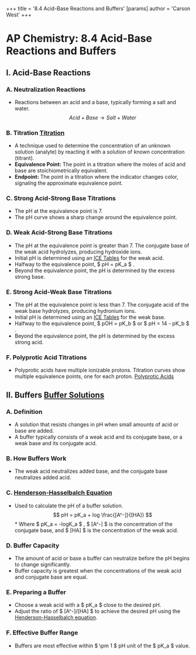 +++
 title = '8.4 Acid-Base Reactions and Buffers'
[params]
	author = 'Carson West'
+++
# AP Chemistry: 8.4 Acid-Base Reactions and Buffers

## I. Acid-Base Reactions

### A. Neutralization Reactions
*   Reactions between an acid and a base, typically forming a salt and water.
 $$ Acid + Base \rightarrow Salt + Water $$  
### B. Titration [Titration](./../titration/)
*   A technique used to determine the concentration of an unknown solution (analyte) by reacting it with a solution of known concentration (titrant).
*   **Equivalence Point:** The point in a titration where the moles of acid and base are stoichiometrically equivalent.
*   **Endpoint:** The point in a titration where the indicator changes color, signaling the approximate equivalence point.

### C. Strong Acid-Strong Base Titrations
*   The pH at the equivalence point is 7.
*   The pH curve shows a sharp change around the equivalence point.

### D. Weak Acid-Strong Base Titrations
*   The pH at the equivalence point is greater than 7. The conjugate base of the weak acid hydrolyzes, producing hydroxide ions.
*   Initial pH is determined using an [ICE Tables](./../ice-tables/) for the weak acid.
*   Halfway to the equivalence point,  $ pH = pK_a $  .
*   Beyond the equivalence point, the pH is determined by the excess strong base.

### E. Strong Acid-Weak Base Titrations
*   The pH at the equivalence point is less than 7. The conjugate acid of the weak base hydrolyzes, producing hydronium ions.
*   Initial pH is determined using an [ICE Tables](./../ice-tables/) for the weak base.
*   Halfway to the equivalence point,  $ pOH = pK_b $  or  $ pH = 14 - pK_b $ .
*   Beyond the equivalence point, the pH is determined by the excess strong acid.

### F. Polyprotic Acid Titrations
*   Polyprotic acids have multiple ionizable protons. Titration curves show multiple equivalence points, one for each proton. [Polyprotic Acids](./../polyprotic-acids/)

## II. Buffers [Buffer Solutions](./../buffer-solutions/)

### A. Definition
*   A solution that resists changes in pH when small amounts of acid or base are added.
*   A buffer typically consists of a weak acid and its conjugate base, or a weak base and its conjugate acid.

### B. How Buffers Work
*   The weak acid neutralizes added base, and the conjugate base neutralizes added acid.

### C. [Henderson-Hasselbalch Equation](./../henderson-hasselbalch-equation/)
*   Used to calculate the pH of a buffer solution.
 $$ pH = pK_a + log \frac{[A^-]}{[HA]} $$      *   Where  $ pK_a = -logK_a $ ,  $ [A^-] $  is the concentration of the conjugate base, and  $ [HA] $  is the concentration of the weak acid.

### D. Buffer Capacity
*   The amount of acid or base a buffer can neutralize before the pH begins to change significantly.
*   Buffer capacity is greatest when the concentrations of the weak acid and conjugate base are equal.

### E. Preparing a Buffer
*   Choose a weak acid with a  $ pK_a $  close to the desired pH.
*   Adjust the ratio of  $ [A^-]/[HA] $  to achieve the desired pH using the [Henderson-Hasselbalch equation](./../henderson-hasselbalch-equation/).

### F. Effective Buffer Range
*   Buffers are most effective within  $ \pm 1 $  pH unit of the  $ pK_a $  value.
